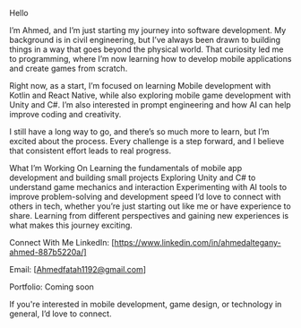 Hello

I’m Ahmed, and I’m just starting my journey into software development. My background is in civil engineering, but I’ve always been drawn to building things in a way that goes beyond the physical world. That curiosity led me to programming, where I’m now learning how to develop mobile applications and create games from scratch.

Right now, as a start, I’m focused on learning Mobile development with Kotlin and React Native, while also exploring mobile game development with Unity and C#. I’m also interested in prompt engineering and how AI can help improve coding and creativity.

I still have a long way to go, and there’s so much more to learn, but I’m excited about the process. Every challenge is a step forward, and I believe that consistent effort leads to real progress.

What I’m Working On
Learning the fundamentals of mobile app development and building small projects
Exploring Unity and C# to understand game mechanics and interaction
Experimenting with AI tools to improve problem-solving and development speed
I’d love to connect with others in tech, whether you’re just starting out like me or have experience to share. Learning from different perspectives and gaining new experiences is what makes this journey exciting.

Connect With Me
LinkedIn: [https://www.linkedin.com/in/ahmedaltegany-ahmed-887b5220a/]

Email: [Ahmedfatah1192@gmail.com]

Portfolio: Coming soon

If you're interested in mobile development, game design, or technology in general, I’d love to connect.
